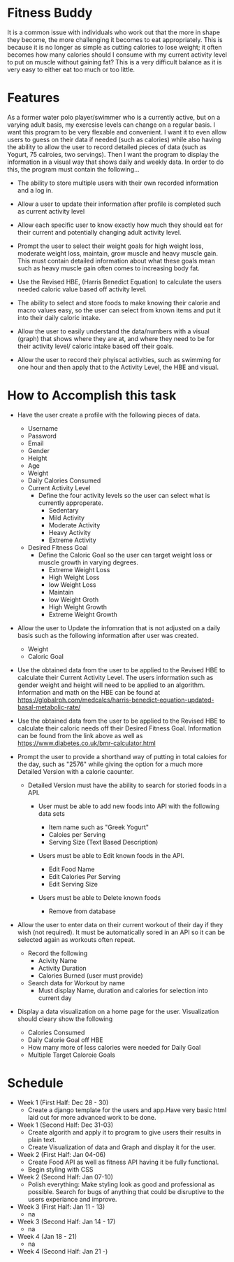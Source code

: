 # Fitness Buddy

It is a common issue with individuals who work out that the more in shape they become, the more challenging it becomes to eat appropriately. This is because it is no longer as simple as cutting calories to lose weight; it often becomes how many calories should I consume with my current activity level to put on muscle without gaining fat? This is a very difficult balance as it is very easy to either eat too much or too little.

# Features
As a former water polo player/swimmer who is a currently active, but on a varying adult basis, my exercsise levels can change on a regular basis. I want this program to be very flexable and convenient. I want it to even allow users to guess on their data if needed (such as calories) while also having the ability to allow the user to record detailed pieces of data (such as Yogurt, 75 calroies, two servings). Then I want the program to display the information in a visual way that shows daily and weekly data. In order to do this, the program must contain the following...

- The ability to store multiple users with their own recorded information and a log in.

- Allow a user to update their information after profile is completed such as current activity level 

- Allow each specific user to know exactly how much they should eat for their current and potentially changing adult activity level. 

- Prompt the user to select their weight goals for high weight loss, moderate weight loss, maintain, grow muscle and heavy muscle gain. This must contain detailed information about what these goals mean such as heavy muscle gain often comes to increasing body fat.

- Use the Revised HBE, (Harris Benedict Equation) to calculate the users needed caloric value based off activity level.

- The ability to select and store foods to make knowing their calorie and macro values easy, so the user can select from known items and put it into their daily caloric intake. 

- Allow the user to easily understand the data/numbers with a visual (graph) that shows where they are at, and where they need to be for their activity level/ caloric intake based off their goals.

- Allow the user to record their phyiscal activities, such as swimming for one hour and then apply that to the Activity Level, the HBE and visual.


# How to Accomplish this task 
- Have the user create a profile with the following pieces of data.
    - Username
    - Password
    - Email
    - Gender
    - Height
    - Age
    - Weight
    - Daily Calories Consumed 
    - Current Activity Level
        - Define the four activity levels so the user can select what is currently approperate.
            - Sedentary
            - Mild Activity
            - Moderate Activity
            - Heavy Activity
            - Extreme Activity
    - Desired Fitness Goal 
        - Define the Caloric Goal so the user can target weight loss or muscle growth in varying degrees.
            - Extreme Weight Loss
            - High Weight Loss
            - low Weight Loss
            - Maintain
            - low Weight Groth
            - High Weight Growth
            - Extreme Weight Growth

- Allow the user to Update the infomration that is not adjusted on a daily basis such as the following information after user was created.
    - Weight
    - Caloric Goal

- Use the obtained data from the user to be applied to the Revised HBE to calculate their Current Activity Level. The users information such as gender weight and height will need to be applied to an algorithm. Information and math on the HBE can be found at https://globalrph.com/medcalcs/harris-benedict-equation-updated-basal-metabolic-rate/

- Use the obtained data from the user to be applied to the Revised HBE to calculate their caloric needs off their Desired Fitness Goal. Information can be found from the link above as well as https://www.diabetes.co.uk/bmr-calculator.html

- Prompt the user to provide a shorthand way of putting in total caloies for the day, such as "2576" while giving the option for a much more Detailed Version with a calorie caounter.
    - Detailed Version must have the ability to search for storied foods in a API.
        - User must be able to add new foods into API with the following data sets
            - Item name such as "Greek Yogurt"
            - Caloies per Serving
            - Serving Size (Text Based Description)

        - Users must be able to Edit known foods in the API. 
            - Edit Food Name
            - Edit Calories Per Serving
            - Edit Serving Size
        - Users must be able to Delete known foods
            - Remove from database

- Allow the user to enter data on their current workout of their day if they wish (not required). It must be automatically sored in an API so it can be selected again as workouts often repeat.    
    - Record the following
        - Acivity Name
        - Activity Duration
        - Calories Burned (user must provide)
    - Search data for Workout by name
        - Must display Name, duration and calories for selection into current day
- Display a data visualization on a home page for the user. Visualization should cleary show the following
    - Calories Consumed
    - Daily Calorie Goal off HBE
    - How many more of less calories were needed for Daily Goal
    - Multiple Target Caloroie Goals 


# Schedule
- Week 1 (First Half: Dec 28 - 30)
    - Create a django template for the users and app.Have very basic html laid out for more advanced work to be done.
- Week 1 (Second Half: Dec 31-03)
    - Create algorith and apply it to program to give users their results in plain text.
    - Create Visualization of data and Graph and display it for the user.
- Week 2 (First Half: Jan 04-06)
    - Create Food API as well as fitness API having it be fully functional.
    - Begin styling with CSS
- Week 2 (Second Half: Jan 07-10)
    - Polish everything: Make styling look as good and professional as possible. Search for bugs of anything that could be disruptive to the users experiance and improve.
- Week 3 (First Half: Jan 11 - 13)
    - na
- Week 3 (Second Half: Jan 14 - 17)
    - na
- Week 4 (Jan 18 - 21)
    - na
- Week 4 (Second Half: Jan 21 -)

